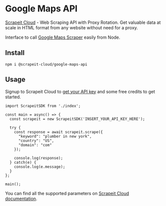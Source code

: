 # Google Maps API
[Scrapeit Cloud](https://scrape-it.cloud/) - Web Scraping API with Proxy Rotation. Get valuable data at scale in HTML format from any website without need for a proxy.

Interface to call [Google Maps Scraper](https://scrape-it.cloud/google-maps-scraper) easily from Node.

## Install

    npm i @scrapeit-cloud/google-maps-api

## Usage
Signup to Scrapeit Cloud to [get your API key](https://app.scrape-it.cloud/sign-up) and some free credits to get started.

    import ScrapeitSDK from './index';

    const main = async() => {
      const scrapeit = new ScrapeitSDK('INSERT_YOUR_API_KEY_HERE');

      try {
        const response = await scrapeit.scrape({
          "keyword": "plumber in new york",
          "country": "US",
          "domain": "com"
        });

        console.log(response);
      } catch(e) {
        console.log(e.message);
      }
    };

    main();

You can find all the supported parameters on [Scrapeit Cloud documentation](https://scrape-it.cloud/docs/google-scraping-api/maps).
